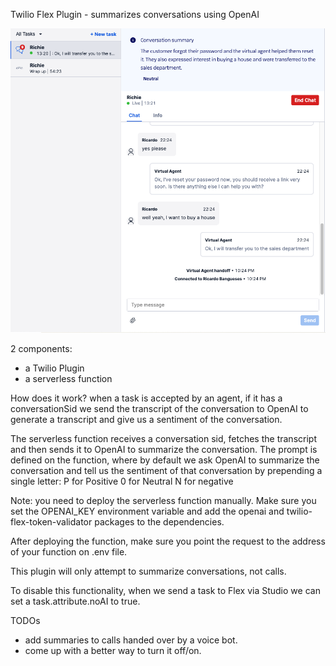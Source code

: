 Twilio Flex Plugin - summarizes conversations using OpenAI

![How does it look](https://github.com/rbangueses/summarize-conversations/blob/main/image.png?raw=true)

2 components:
- a Twilio Plugin
- a serverless function

How does it work? when a task is accepted by an agent, if it has a conversationSid we send the transcript of the conversation to OpenAI to generate a transcript and give us a sentiment of the conversation. 

The serverless function receives a conversation sid, fetches the transcript and then sends it to OpenAI to summarize the conversation. The prompt is defined on the function, where by default we ask OpenAI to summarize the conversation and tell us the sentiment of that conversation by prepending a single letter:
 P for Positive 
 0 for Neutral 
 N for negative

Note: you need to deploy the serverless function manually. Make sure you set the OPENAI_KEY environment variable and add the openai and twilio-flex-token-validator packages to the dependencies.

After deploying the function, make sure you point the request to the address of your function on .env file.

This plugin will only attempt to summarize conversations, not calls. 

To disable this functionality, when we send a task to Flex via Studio we can set a task.attribute.noAI to true.

TODOs 
- add summaries to calls handed over by a voice bot. 
- come up with a better way to turn it off/on.

